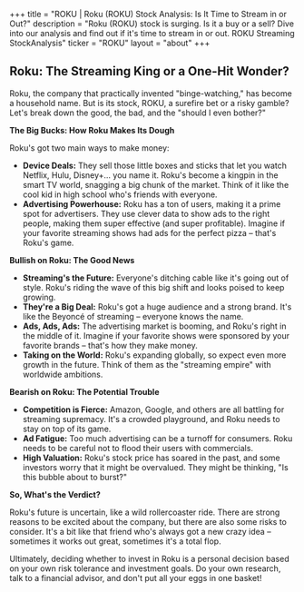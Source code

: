 +++
title = "ROKU |  Roku (ROKU) Stock Analysis: Is It Time to Stream in or Out?"
description = "Roku (ROKU) stock is surging. Is it a buy or a sell? Dive into our analysis and find out if it's time to stream in or out. ROKU Streaming StockAnalysis"
ticker = "ROKU"
layout = "about"
+++

        


## Roku: The Streaming King or a One-Hit Wonder?

Roku, the company that practically invented "binge-watching," has become a household name. But is its stock, ROKU, a surefire bet or a risky gamble? Let's break down the good, the bad, and the "should I even bother?" 

**The Big Bucks: How Roku Makes Its Dough**

Roku's got two main ways to make money:

* **Device Deals:** They sell those little boxes and sticks that let you watch Netflix, Hulu, Disney+... you name it. Roku's become a kingpin in the smart TV world, snagging a big chunk of the market. Think of it like the cool kid in high school who's friends with everyone.
* **Advertising Powerhouse:**  Roku has a ton of users, making it a prime spot for advertisers. They use clever data to show ads to the right people, making them super effective (and super profitable).  Imagine if your favorite streaming shows had ads for the perfect pizza – that's Roku's game.

**Bullish on Roku: The Good News**

* **Streaming's the Future:** Everyone's ditching cable like it's going out of style. Roku's riding the wave of this big shift and looks poised to keep growing.
* **They're a Big Deal:** Roku's got a huge audience and a strong brand. It's like the Beyoncé of streaming – everyone knows the name.
* **Ads, Ads, Ads:** The advertising market is booming, and Roku's right in the middle of it. Imagine if your favorite shows were sponsored by your favorite brands – that's how they make money.
* **Taking on the World:** Roku's expanding globally, so expect even more growth in the future. Think of them as the "streaming empire" with worldwide ambitions.

**Bearish on Roku: The Potential Trouble**

* **Competition is Fierce:** Amazon, Google, and others are all battling for streaming supremacy. It's a crowded playground, and Roku needs to stay on top of its game.
* **Ad Fatigue:**  Too much advertising can be a turnoff for consumers.  Roku needs to be careful not to flood their users with commercials.
* **High Valuation:**  Roku's stock price has soared in the past, and some investors worry that it might be overvalued. They might be thinking, "Is this bubble about to burst?"

**So, What's the Verdict?**

Roku's future is uncertain, like a wild rollercoaster ride.  There are strong reasons to be excited about the company, but there are also some risks to consider. It's a bit like that friend who's always got a new crazy idea – sometimes it works out great, sometimes it's a total flop. 

Ultimately, deciding whether to invest in Roku is a personal decision based on your own risk tolerance and investment goals.  Do your own research, talk to a financial advisor, and don't put all your eggs in one basket!  

        